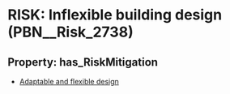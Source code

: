 # RISK: __Inflexible building design__ (PBN__Risk_2738)

## Property: has_RiskMitigation

* [Adaptable and flexible design](PBN__Mitigation_780)

